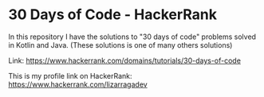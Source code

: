 # 30 Days of Code - HackerRank

In this repository I have the solutions to "30 days of code" problems solved in Kotlin and Java.
(These solutions is one of many others solutions)

Link: https://www.hackerrank.com/domains/tutorials/30-days-of-code

This is my profile link on HackerRank: https://www.hackerrank.com/lizarragadev